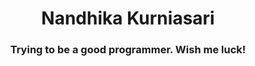<h1 align="center">Nandhika Kurniasari</h1>
<h3 align="center">Trying to be a good programmer. Wish me luck!</h3>

